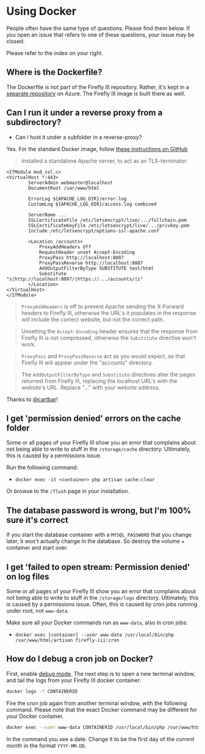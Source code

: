# Using Docker

People often have the same type of questions. Please find them below. If you open an issue that refers to one of these questions, your issue may be closed.

Please refer to the index on your right.

## Where is the Dockerfile?

The Dockerfile is not part of the Firefly III repository. Rather, it's kept in a [separate repository](https://dev.azure.com/Firefly-III/_git/MainImage) on Azure. The Firefly III image is built there as well.

## Can I run it under a reverse proxy from a subdirectory?

- Can I host it under a subfolder in a reverse-proxy?

Yes. For the standard Docker image, follow [these instructions on GitHub](https://github.com/firefly-iii/firefly-iii/discussions/4892)

> Installed a standalone Apache server, to act as an TLS-terminator.

```
<IfModule mod_ssl.c>
<VirtualHost *:443>
        ServerAdmin webmaster@localhost
        DocumentRoot /var/www/html

        ErrorLog ${APACHE_LOG_DIR}/error.log
        CustomLog ${APACHE_LOG_DIR}/access.log combined

        ServerName ...
        SSLCertificateFile /etc/letsencrypt/live/.../fullchain.pem
        SSLCertificateKeyFile /etc/letsencrypt/live/.../privkey.pem
        Include /etc/letsencrypt/options-ssl-apache.conf

        <Location /accounts>
            ProxyAddHeaders Off
            RequestHeader unset Accept-Encoding
            ProxyPass http://localhost:8087
            ProxyPassReverse http://localhost:8087
            AddOutputFilterByType SUBSTITUTE text/html
            Substitute "s|http://localhost:8087/|https://.../accounts/|i"
        </Location>
</VirtualHost>
</IfModule>
```

> `ProxyAddHeaders` is off to prevent Apache sending the X-Forward headers to Firefly III, otherwise the URL's it populates in the response will include the correct website, but not the correct path.

> Unsetting the `Accept-Encoding` header ensures that the response from Firefly III is not compressed, otherwise the `Substitute` directive won't work.

> `ProxyPass` and `ProxyPassReverse` act as you would expect, so that Firefly III will appear under the "accounts" directory.

> The `AddOutputFilterByType` and `Substitute` directives alter the pages returned from Firefly III, replacing the localhost URL's with the website's URL. Replace "..." with your website address.

Thanks to [@cartbar](https://github.com/cartbar)!

## I get 'permission denied' errors on the cache folder

Some or all pages of your Firefly III show you an error that complains about not being able to write to stuff in the `/storage/cache` directory. Ultimately, this is caused by a permissions issue.

Run the following command:

* `docker exec -it <container> php artisan cache:clear`

Or browse to the `/flush` page in your installation.

## The database password is wrong, but I'm 100% sure it's correct

If you start the database container with a `MYSQL_PASSWORD` that you change later, it won't actually change in the database. So destroy the volume + container and start over.

## I get 'failed to open stream: Permission denied' on log files

Some or all pages of your Firefly III show you an error that complains about not being able to write to stuff in the `/storage/logs` directory. Ultimately, this is caused by a permissions issue. Often, this is caused by cron jobs running under root, not `www-data`.

Make sure all your Docker commands run as `www-data`, also in cron jobs:

* `docker exec [container] --user www-data /usr/local/bin/php /var/www/html/artisan firefly-iii:cron`

## How do I debug a cron job on Docker?

First, enable [debug mode](other.md#how-do-i-enable-debug-mode). The next step is to open a new terminal window, and tail the logs from your Firefly III docker container:

```bash
docker logs -f CONTAINERID
```

Fire the cron job again from another terminal window, with the following command. Please note that the exact Docker command may be different for your Docker container.

```bash
docker exec --user www-data CONTAINERID /usr/local/bin/php /var/www/html/artisan firefly-iii:cron --date=2021-02-01
```

In the command you see a date. Change it to be the first day of the *current* month in the format `YYYY-MM-DD`.
